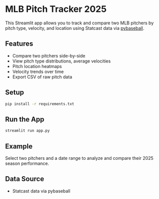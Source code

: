 # MLB Pitch Tracker 2025

This Streamlit app allows you to track and compare two MLB pitchers by pitch type, velocity, and location using Statcast data via [pybaseball](https://github.com/jldbc/pybaseball).

## Features

- Compare two pitchers side-by-side
- View pitch type distributions, average velocities
- Pitch location heatmaps
- Velocity trends over time
- Export CSV of raw pitch data

## Setup

```bash
pip install -r requirements.txt
```

## Run the App

```bash
streamlit run app.py
```

## Example

Select two pitchers and a date range to analyze and compare their 2025 season performance.

## Data Source

- Statcast data via pybaseball
